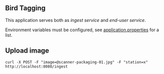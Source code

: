 ## Bird Tagging

This application serves both as *ingest service* and *end-user service*.

Environment variables must be configured, see [application.properties](src/main/resources/application.properties) for a list.

## Upload image

```shell
curl -X POST -F "image=@scanner-packaging-01.jpg" -F "station=x" http://localhost:8080/ingest
```
